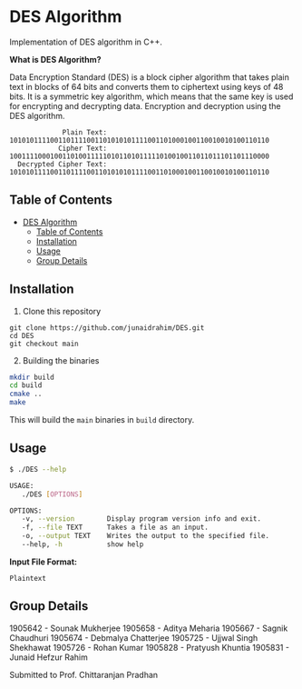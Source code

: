 # DES Algorithm

Implementation of DES algorithm in C++.

**What is DES Algorithm?**

Data Encryption Standard (DES) is a block cipher algorithm that takes plain text in blocks of 64 bits and converts them to ciphertext using keys of 48 bits. It is a symmetric key algorithm, which means that the same key is used for encrypting and decrypting ​data. Encryption and decryption using the DES algorithm.

```
             Plain Text: 1010101111001101111001101010101111001101000100110010010100110110
            Cipher Text: 1001111000100110100111110101101011111010010011011011101101110000
  Decrypted Cipher Text: 1010101111001101111001101010101111001101000100110010010100110110
```

## Table of Contents

- [DES Algorithm](#des-algorithm)
  - [Table of Contents](#table-of-contents)
  - [Installation](#installation)
  - [Usage](#usage)
  - [Group Details](#group-details)

## Installation

1. Clone this repository

```shell
git clone https://github.com/junaidrahim/DES.git
cd DES
git checkout main
```

2. Building the binaries

```sh
mkdir build
cd build
cmake ..
make
```

This will build the `main` binaries in `build` directory.

## Usage


```sh
$ ./DES --help

USAGE:
   ./DES [OPTIONS]

OPTIONS:
   -v, --version        Display program version info and exit.
   -f, --file TEXT      Takes a file as an input.
   -o, --output TEXT    Writes the output to the specified file.
   --help, -h           show help
```
**Input File Format:**
```
Plaintext
```

## Group Details
1905642 - Sounak Mukherjee 
1905658 - Aditya Meharia 
1905667 - Sagnik Chaudhuri 
1905674 - Debmalya Chatterjee 
1905725 - Ujjwal Singh Shekhawat 
1905726 - Rohan Kumar 
1905828 - Pratyush Khuntia 
1905831 - Junaid Hefzur Rahim 

Submitted to Prof. Chittaranjan Pradhan
